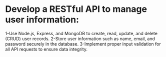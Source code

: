 # Develop a RESTful API to manage user information: 
1-Use Node.js, Express, and MongoDB to create, read, update, and delete (CRUD) user records. 
2-Store user information such as name, email, and password securely in the database. 
3-Implement proper input validation for all API requests to ensure data integrity.
